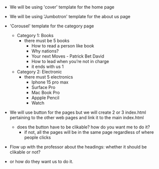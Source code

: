- We will be using 'cover' template for the home page
- We will be using 'Jumbotron' template for the about us page
- 'Corousel' template for the category page

  - Category 1: Books
    - there must be 5 books
      - How to read a person like book
      - Why nations?
      - Your next Moves - Patrick Bet David
      - How to lead when you’re not in charge
      - it ends with us 1
  - Category 2: Electronic
    - there must 5 electronics
      - Iphone 15 pro max
      - Surface Pro
      - Mac Book Pro
      - Appple Pencil
      - Watch
- We will use button for the pages but we will create 2 or 3 index.html pertaining to the other web pages and link it to the main index.html

  - does the button have to be clikable? how do you want me to do it?
    - if not, all the pages will be in the same page regardless of where people clicks
- Flow up with the professor about the headings: whether it should be clikable or not?
- or how do they want us to do it.
